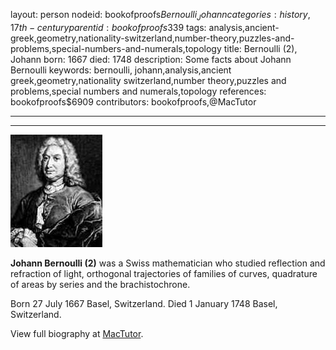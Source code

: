 layout: person
nodeid: bookofproofs$Bernoulli_Johann
categories: history,17th-century
parentid: bookofproofs$339
tags: analysis,ancient-greek,geometry,nationality-switzerland,number-theory,puzzles-and-problems,special-numbers-and-numerals,topology
title: Bernoulli (2), Johann
born: 1667
died: 1748
description: Some facts about Johann Bernoulli
keywords: bernoulli, johann,analysis,ancient greek,geometry,nationality switzerland,number theory,puzzles and problems,special numbers and numerals,topology
references: bookofproofs$6909
contributors: bookofproofs,@MacTutor

---


---

![Bernoulli_Johann.jpg](https://github.com/bookofproofs/bookofproofs.github.io/blob/main/_sources/_assets/images/portraits/Bernoulli_Johann.jpg?raw=true)

**Johann Bernoulli (2)** was a Swiss mathematician who studied reflection and refraction of light, orthogonal trajectories of families of curves, quadrature of areas by series and the brachistochrone.

Born 27 July 1667 Basel, Switzerland. Died 1 January 1748 Basel, Switzerland.


View full biography at [MacTutor](https://mathshistory.st-andrews.ac.uk/Biographies/Bernoulli_Johann/).